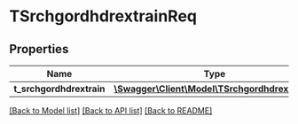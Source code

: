 # TSrchgordhdrextrainReq

## Properties
Name | Type | Description | Notes
------------ | ------------- | ------------- | -------------
**t_srchgordhdrextrain** | [**\Swagger\Client\Model\TSrchgordhdrextrain[]**](TSrchgordhdrextrain.md) |  | [optional] 

[[Back to Model list]](../README.md#documentation-for-models) [[Back to API list]](../README.md#documentation-for-api-endpoints) [[Back to README]](../README.md)


